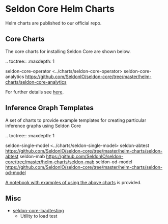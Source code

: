 # Seldon Core Helm Charts

Helm charts are published to our official repo.

## Core Charts

The core charts for installing Seldon Core are shown below.

.. toctree::
   :maxdepth: 1

   seldon-core-operator <../charts/seldon-core-operator>
   seldon-core-analytics <https://github.com/SeldonIO/seldon-core/tree/master/helm-charts/seldon-core-analytics>

For further details see [here](../workflow/install.md).

## Inference Graph Templates

A set of charts to provide example templates for creating particular inference graphs using Seldon Core

.. toctree::
   :maxdepth: 1

   seldon-single-model <../charts/seldon-single-model>
   seldon-abtest <https://github.com/SeldonIO/seldon-core/tree/master/helm-charts/seldon-abtest>
   seldon-mab <https://github.com/SeldonIO/seldon-core/tree/master/helm-charts/seldon-mab>
   seldon-od-model <https://github.com/SeldonIO/seldon-core/tree/master/helm-charts/seldon-od-model>

[A notebook with examples of using the above charts](https://github.com/SeldonIO/seldon-core/tree/master/notebooks/helm_examples.ipynb) is provided.

## Misc

 * [seldon-core-loadtesting](https://github.com/SeldonIO/seldon-core/tree/master/helm-charts/seldon-core-loadtesting)
   * Utility to load test
